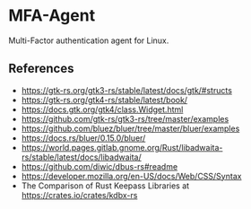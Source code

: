 # MFA-Agent
Multi-Factor authentication agent for Linux.

## References
* https://gtk-rs.org/gtk3-rs/stable/latest/docs/gtk/#structs
* https://gtk-rs.org/gtk4-rs/stable/latest/book/
* https://docs.gtk.org/gtk4/class.Widget.html
* https://github.com/gtk-rs/gtk3-rs/tree/master/examples
* https://github.com/bluez/bluer/tree/master/bluer/examples
* https://docs.rs/bluer/0.15.0/bluer/
* https://world.pages.gitlab.gnome.org/Rust/libadwaita-rs/stable/latest/docs/libadwaita/
* https://github.com/diwic/dbus-rs#readme
* https://developer.mozilla.org/en-US/docs/Web/CSS/Syntax
* The Comparison of Rust Keepass Libraries at https://crates.io/crates/kdbx-rs
